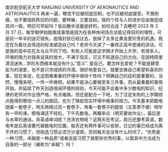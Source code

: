 南京航空航天大学
NANJING UNIVERSITY OF AERONAUTICS AND ASTRONAUTICS
再来一遍，睡觉不应被彻底压制，也不应被彻底接受，不畏附痛，也不要固执陈旧的问题，要伸展，又要自如。我的个性与人的进步应由我促成其间一致，明日可早起吗？饭后散步适量是好的，如何合适？去睡吧
2023 年 2 月 27 日，每学期伊始能做成事情是因为在各种休闲场合总能记得目的的理性，可是前一年半的迷茫错失，疫情封锁已经过去，放掉了太多比黄金更珍贵的机遇。我还在为着社会筛选的标准塑造自己吗？老师今天讲了一番改正高中思维的讲话，可是我的高中实在太与众不同了吧。有些人可能是这学期才开始上大学，有很多人，环境的阻力对我来说真的很大，不满于现实，可又不知道自己的方向，在因特网里漂流迷失...学的东西根本就没有什么“意义”.
爱自己，要怎样去爱呢？不能是肆意妄为的溺爱，也不是只求成绩的冷漠。很好地爱自己，就要去做自己希望和喜欢的事，现在来说，在这困难重重的环境中保持个性吗？明确自己的目的是重要的，当然，慢慢来吧，一件一件做吧。如果不是决心要做至多三件事，而从最重要的事情开始，并延续了昨天创造喧闹环境的经验，今天可能不会看许多少数电的知识，纪律的老师对作业很严格，有点难搞，但还是配合一下吧，为了注定失败的上学期绩点能得到哪怕一点儿的挽回，也为了降低现实环境中做事的阻力。今天基本把数电随着一套卷子，明天再精过亮一套卷子，再看一套卷子的题型（无答票不做）明早有一早的课，模电课还不轻松，下午先数电，再概率论（明天要收作业），最后是与水草的通话。背英语单词呢？洗涤衣物呢？这两天在考试，周日还要考英语，数电考是后英语要代替数电的位置。每天还有两件事可以安排，日记的事已经成为离不开的习惯了，但挑选习惯必须万分谨慎，否则每天会没有什么时间了。“优秀是一种习惯，卓越是一种品质”或者说是习惯了做那些优秀的事，以致其中方法成为自我的一部分（被称为“卓越”）吗？
